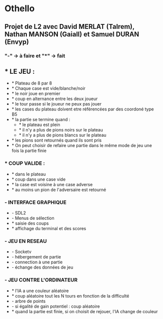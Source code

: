 <DOCTYPE html>
  <head>
  </head>
  <body>
    <h1>Othello</h1>
    <h2>Projet de L2 avec David MERLAT (Talrem), Nathan MANSON (Gaiall) et Samuel DURAN (Envyp)</h2>
    <h3>"-" -> à faire et "*" -> fait</h3>
    <h2>* LE JEU :</h2>
    <ul>
      <li>* Plateau de 8 par 8</li>
      <li>* Chaque case est vide/blanche/noir</li>
      <li>* le noir joue en premier</li>
      <li>* coup en alternance entre les deux joueur</li>
      <li>* le tour passe si le joueur ne peux pas jouer</li>
      <li>* les cases du plateau doivent etre référencées par des coordoné type B5</li>
      <li>* la partie se termine quand :
        <ul>
          <li>* le plateau est plein</li>
          <li>* il n'y a plus de pions noirs sur le plateau</li>
          <li>* il n'y a plus de pions blancs sur le plateau</li>
        </ul>
      </li>
      <li>* les pions sont retournés quand ils sont pris</li>
      <li>* On peut choisir de refaire une partie dans le même mode de jeu une fois la partie finie</li>
    </ul>
    <h3>* COUP VALIDE :</h3>
    <ul>
      <li>* dans le plateau</li>
      <li>* coup dans une case vide</li>
      <li>* la case est voisine à une case adverse</li>
      <li>* au moins un pion de l'adversaire est retourné</li>
    </ul>
    <h3>- INTERFACE GRAPHIQUE</h3>
    <ul>
      <li>- SDL2</li>
      <li>- Menus de sélection</li>
      <li>* saisie des coups</li>
      <li>* affichage du terminal et des scores</li>
    </ul>
    <h3>- JEU EN RESEAU</h3>
    <ul>
      <li>- Socketv</li>
      <li>- hébergement de partie</li>
      <li>- connection à une partie</li>
      <li>- échange des données de jeu</li>
    </ul>
    <h3>- JEU CONTRE L'ORDINATEUR</h3>
    <ul>
      <li>* l'IA a une couleur aléatoire</li>
      <li>* coup aléatoire tout les N tours en fonction de la difficulté</li>
      <li>- arbre de points</li>
      <li>- si égalité de gain potentiel : coup aléatoire</li>
      <li>* quand la partie est finie, si on choisit de rejouer, l'IA change de couleur</li>
    </ul>
  </body>
</html>
